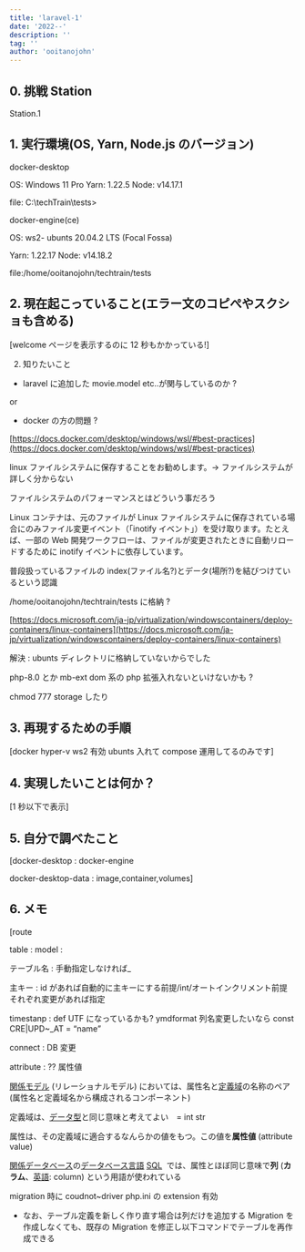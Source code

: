 ```yaml
---
title: 'laravel-1'
date: '2022--'
description: ''
tag: ''
author: 'ooitanojohn'
---
```


## 0. 挑戦 Station

Station.1

## 1. 実行環境(OS, Yarn, Node.js のバージョン)

docker-desktop

OS: Windows 11 Pro
Yarn: 1.22.5
Node: v14.17.1

file: C:\techTrain\tests>

docker-engine(ce)

OS: ws2- ubunts 20.04.2 LTS (Focal Fossa)

Yarn: 1.22.17
Node: v14.18.2

file:/home/ooitanojohn/techtrain/tests

## 2. 現在起こっていること(エラー文のコピぺやスクショも含める)

[welcome ページを表示するのに 12 秒もかかっている!]

2. 知りたいこと

- laravel に追加した movie.model etc..が関与しているのか ?

or

- docker の方の問題 ?

[https://docs.docker.com/desktop/windows/wsl/#best-practices](https://docs.docker.com/desktop/windows/wsl/#best-practices)

linux ファイルシステムに保存することをお勧めします。→ ファイルシステムが詳しく分からない

ファイルシステムのパフォーマンスとはどういう事だろう

Linux コンテナは、元のファイルが Linux ファイルシステムに保存されている場合にのみファイル変更イベント（「inotify イベント」）を受け取ります。たとえば、一部の Web 開発ワークフローは、ファイルが変更されたときに自動リロードするために inotify イベントに依存しています。

普段扱っているファイルの index(ファイル名?)とデータ(場所?)を結びつけているという認識

/home/ooitanojohn/techtrain/tests に格納 ?

[https://docs.microsoft.com/ja-jp/virtualization/windowscontainers/deploy-containers/linux-containers](https://docs.microsoft.com/ja-jp/virtualization/windowscontainers/deploy-containers/linux-containers)

解決 : ubunts ディレクトリに格納していないからでした

php-8.0 とか mb-ext dom 系の php 拡張入れないといけないかも ?

chmod 777 storage したり

## 3. 再現するための手順

[docker hyper-v ws2 有効 ubunts 入れて compose 運用してるのみです]

## 4. 実現したいことは何か？

[1 秒以下で表示]

## 5. 自分で調べたこと

[docker-desktop : docker-engine

docker-desktop-data : image,container,volumes]

## 6. メモ

[route

table : model :

テーブル名 : 手動指定しなければ\_

主キー : id があれば自動的に主キーにする前提/int/オートインクリメント前提 それぞれ変更があれば指定

timestanp : def UTF になっているかも? ymdformat 列名変更したいなら const CRE|UPD~\_AT = “name”

connect : DB 変更

attribute : ?? 属性値

[関係モデル](https://ja.wikipedia.org/wiki/%E9%96%A2%E4%BF%82%E3%83%A2%E3%83%87%E3%83%AB) (リレーショナルモデル) においては、属性名と[定義域](<https://ja.wikipedia.org/wiki/%E5%AE%9A%E7%BE%A9%E5%9F%9F_(%E3%83%87%E3%83%BC%E3%82%BF%E3%83%99%E3%83%BC%E3%82%B9)>)の名称のペア (属性名と定義域名から構成されるコンポーネント)

定義域は、[データ型](https://ja.wikipedia.org/wiki/%E3%83%87%E3%83%BC%E3%82%BF%E5%9E%8B)と同じ意味と考えてよい　= int str

属性は、その定義域に適合するなんらかの値をもつ。この値を**属性値** (attribute value)

[関係データベース](https://ja.wikipedia.org/wiki/%E9%96%A2%E4%BF%82%E3%83%87%E3%83%BC%E3%82%BF%E3%83%99%E3%83%BC%E3%82%B9)の[データベース言語](https://ja.wikipedia.org/wiki/%E3%83%87%E3%83%BC%E3%82%BF%E3%83%99%E3%83%BC%E3%82%B9%E8%A8%80%E8%AA%9E) [SQL](https://ja.wikipedia.org/wiki/SQL)  では、属性とほぼ同じ意味で**列** (**カラム**、[英語](https://ja.wikipedia.org/wiki/%E8%8B%B1%E8%AA%9E): column) という用語が使われている

migration 時に coudnot~driver php.ini の extension 有効

- なお、テーブル定義を新しく作り直す場合は列だけを追加する Migration を作成しなくても、既存の Migration を修正し以下コマンドでテーブルを再作成できる
